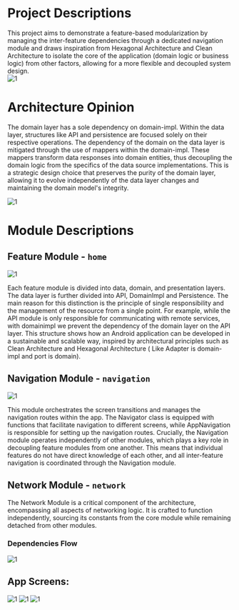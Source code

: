 # Project Descriptions

This project aims to demonstrate a feature-based modularization by managing the inter-feature dependencies through a dedicated navigation module and draws inspiration from Hexagonal Architecture and Clean Architecture to isolate the core of the application (domain logic or business logic) from other factors, allowing for a more flexible and decoupled system design.   
![1](https://github.com/genxsolutions/Sapient/blob/main/docs/architecture.png)

# Architecture Opinion

The domain layer has a sole dependency on domain-impl. Within the data layer, structures like API and persistence are focused solely on their respective operations. The dependency of the domain on the data layer is mitigated through the use of mappers within the domain-impl. These mappers transform data responses into domain entities, thus decoupling the domain logic from the specifics of the data source implementations. This is a strategic design choice that preserves the purity of the domain layer, allowing it to evolve independently of the data layer changes and maintaining the domain model's integrity.

![1](https://github.com/genxsolutions/Sapient/blob/main/docs/infrastructure.png)

# Module Descriptions

## Feature Module - `home`
![1](https://github.com/genxsolutions/Sapient/blob/main/docs/home-module.png)

Each feature module is divided into data, domain, and presentation layers. The data layer is further divided into API, DomainImpl and Persistence. The main reason for this distinction is the principle of single responsibility and the management of the resource from a single point. For example, while the API module is only responsible for communicating with remote services, with domainimpl we prevent the dependency of the domain layer on the API layer.
This structure shows how an Android application can be developed in a sustainable and scalable way, inspired by architectural principles such as Clean Architecture and Hexagonal Architecture ( Like Adapter is domain-impl and port is domain).

## Navigation Module - `navigation`
![1](https://github.com/genxsolutions/Sapient/blob/main/docs/navigation.png)

This module orchestrates the screen transitions and manages the navigation routes within the app. The Navigator class is equipped with functions that facilitate navigation to different screens, while AppNavigation is responsible for setting up the navigation routes. Crucially, the Navigation module operates independently of other modules, which plays a key role in decoupling feature modules from one another. This means that individual features do not have direct knowledge of each other, and all inter-feature navigation is coordinated through the Navigation module.

## Network Module - `network`

The Network Module is a critical component of the architecture, encompassing all aspects of networking logic. It is crafted to function independently, sourcing its constants from the core module while remaining detached from other modules.

### Dependencies Flow

![1](https://github.com/genxsolutions/Sapient/blob/main/docs/dependencies-flow.png)

## App Screens:

![1](https://github.com/genxsolutions/Sapient/blob/main/docs/home.png)
![1](https://github.com/genxsolutions/Sapient/blob/main/docs/list.png)
![1](https://github.com/genxsolutions/Sapient/blob/main/docs/detail-sheet.png)
 

